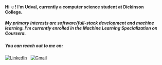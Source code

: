 #### Hi ☺️! I'm Udval, currently a computer science student at Dickinson College.
##### My primary interests are software/full-stack development and machine learning. I'm currently enrolled in the Machine Learning Specialization on Coursera. 

##### You can reach out to me on:
[![LinkedIn](https://img.shields.io/badge/linkedin-%230077B5.svg?style=for-the-badge&logo=linkedin&logoColor=white)](https://linkedin.com/in/udvale)
&nbsp;
[![Gmail](https://img.shields.io/badge/Gmail-D14836?style=for-the-badge&logo=gmail&logoColor=white)](mailto:udvlenkhtaivan@gmail.com)





<!--
**udvale/udvale** is a ✨ _special_ ✨ repository because its `README.md` (this file) appears on your GitHub profile.
![](https://komarev.com/ghpvc/?username=udvale)
Recently, I have completed a full-stack [Expense Tracker](https://github.com/udvale/Expense-Tracker) application.

Here are some ideas to get you started:

- 🔭 I’m currently working on ...
- 🌱 I’m currently learning ...
- 👯 I’m looking to collaborate on ...
- 🤔 I’m looking for help with ...
- 💬 Ask me about ...
- 📫 How to reach me: ...
- 😄 Pronouns: ...
- ⚡ Fun fact: ...
-->

